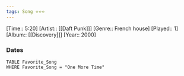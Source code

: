 ```yaml
---
tags: Song ⭐⭐⭐ 
---
```

[Time:: 5:20]
[Artist:: [[Daft Punk]]]
[Genre:: French house]
[Played:: 1]
[Album:: [[Discovery]]]
[Year:: 2000]
### Dates
````dataview
TABLE Favorite_Song
WHERE Favorite_Song = "One More Time"
````
